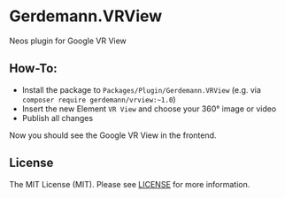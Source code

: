 Gerdemann.VRView
===========================

Neos plugin for Google VR View

How-To:
-------

* Install the package to ``Packages/Plugin/Gerdemann.VRView`` (e.g. via ``composer require gerdemann/vrview:~1.0``)
* Insert the new Element ``VR View`` and choose your 360° image or video
* Publish all changes

Now you should see the Google VR View in the frontend.

License
-------

The MIT License (MIT). Please see [LICENSE](LICENSE) for more information.
